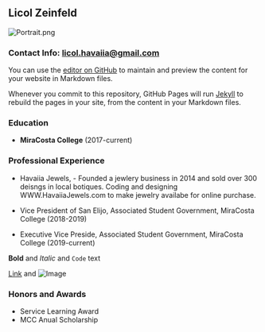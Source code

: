 ## Licol Zeinfeld

![Portrait.png](src)

### Contact Info: [licol.havaiia@gmail.com](url)


You can use the [editor on GitHub](https://github.com/LicolZeinfeld/Homework-4/edit/master/README.md) to maintain and preview the content for your website in Markdown files.

Whenever you commit to this repository, GitHub Pages will run [Jekyll](https://jekyllrb.com/) to rebuild the pages in your site, from the content in your Markdown files.

### Education

- **MiraCosta College** (2017-current)

### Professional Experience

- Havaiia Jewels,
       - Founded a jewlery business in 2014 and sold over 300 deisngs in local botiques. Coding and designing      WWW.HavaiiaJewels.com to make jewelry availabe for online purchase. 

- Vice President of San Elijo, Associated Student Government, MiraCosta College (2018-2019)

- Executive Vice Preside, Associated Student Government, MiraCosta College (2019-current)


**Bold** and _Italic_ and `Code` text

[Link](url) and ![Image](src)


### Honors and Awards
 
- Service Learning Award
- MCC Anual Scholarship 

